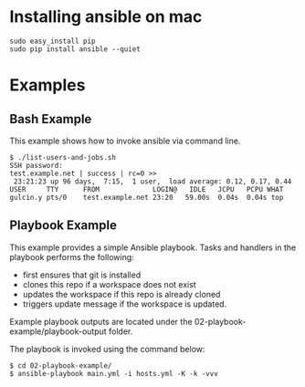 Installing ansible on mac
=========================

    sudo easy_install pip
    sudo pip install ansible --quiet

Examples
========

Bash Example
------------

This example shows how to invoke ansible via command line.

    $ ./list-users-and-jobs.sh
    SSH password:
    test.example.net | success | rc=0 >>
     23:21:23 up 96 days,  7:15,  1 user,  load average: 0.12, 0.17, 0.44
    USER     TTY      FROM             LOGIN@   IDLE   JCPU   PCPU WHAT
    gulcin.y pts/0    test.example.net 23:20   59.00s  0.04s  0.04s top

Playbook Example
----------------

This example provides a simple Ansible playbook. Tasks and handlers in the playbook performs the following:

  - first ensures that git is installed
  - clones this repo if a workspace does not exist
  - updates the workspace if this repo is already cloned
  - triggers update message if the workspace is updated.

Example playbook outputs are located under the 02-playbook-example/playbook-output folder.

The playbook is invoked using the command below:

    $ cd 02-playbook-example/
    $ ansible-playbook main.yml -i hosts.yml -K -k -vvv

